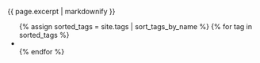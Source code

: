 {{ page.excerpt | markdownify }}
  		  
 <ul class="tag__list">
   {% assign sorted_tags = site.tags | sort_tags_by_name %}
   {% for tag in sorted_tags %}
     <li><a href="{{ site.url }}/tag/{{ tag[0] | replace:' ','-' | downcase }}/" class="tag__item"></a></li>
   {% endfor %}
 </ul>
